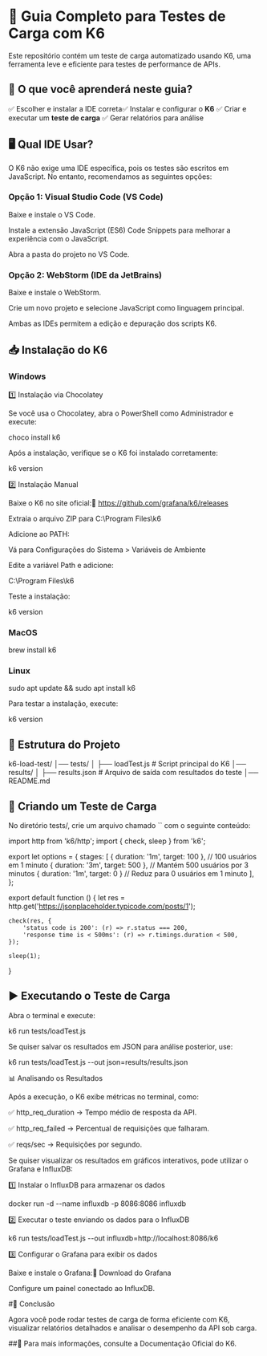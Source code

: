 # 📖 Guia Completo para Testes de Carga com K6

Este repositório contém um teste de carga automatizado usando K6, uma ferramenta leve e eficiente para testes de performance de APIs.

## 🚀 O que você aprenderá neste guia?

✅ Escolher e instalar a IDE correta✅ Instalar e configurar o **K6** ✅ Criar e executar um **teste de carga** ✅ Gerar relatórios para análise

## 🖥️ Qual IDE Usar?

O K6 não exige uma IDE específica, pois os testes são escritos em JavaScript. No entanto, recomendamos as seguintes opções:

### Opção 1: Visual Studio Code (VS Code)

Baixe e instale o VS Code.

Instale a extensão JavaScript (ES6) Code Snippets para melhorar a experiência com o JavaScript.

Abra a pasta do projeto no VS Code.

### Opção 2: WebStorm (IDE da JetBrains)

Baixe e instale o WebStorm.

Crie um novo projeto e selecione JavaScript como linguagem principal.

Ambas as IDEs permitem a edição e depuração dos scripts K6.

## 📥 Instalação do K6

### Windows

1️⃣ Instalação via Chocolatey

Se você usa o Chocolatey, abra o PowerShell como Administrador e execute:

choco install k6

Após a instalação, verifique se o K6 foi instalado corretamente:

k6 version

2️⃣ Instalação Manual

Baixe o K6 no site oficial:🔗 https://github.com/grafana/k6/releases

Extraia o arquivo ZIP para C:\Program Files\k6

Adicione ao PATH:

Vá para Configurações do Sistema > Variáveis de Ambiente

Edite a variável Path e adicione:

C:\Program Files\k6

Teste a instalação:

k6 version

### MacOS

brew install k6

### Linux

sudo apt update && sudo apt install k6

Para testar a instalação, execute:

k6 version

## 📂 Estrutura do Projeto

k6-load-test/
│── tests/
│   ├── loadTest.js  # Script principal do K6
│── results/
│   ├── results.json  # Arquivo de saída com resultados do teste
│── README.md

## 📝 Criando um Teste de Carga

No diretório tests/, crie um arquivo chamado `` com o seguinte conteúdo:

import http from 'k6/http';
import { check, sleep } from 'k6';

export let options = {
    stages: [
        { duration: '1m', target: 100 }, // 100 usuários em 1 minuto
        { duration: '3m', target: 500 }, // Mantém 500 usuários por 3 minutos
        { duration: '1m', target: 0 }    // Reduz para 0 usuários em 1 minuto
    ],
};

export default function () {
    let res = http.get('https://jsonplaceholder.typicode.com/posts/1');

    check(res, {
        'status code is 200': (r) => r.status === 200,
        'response time is < 500ms': (r) => r.timings.duration < 500,
    });

    sleep(1);
}

## ▶ Executando o Teste de Carga

Abra o terminal e execute:

k6 run tests/loadTest.js

Se quiser salvar os resultados em JSON para análise posterior, use:

k6 run tests/loadTest.js --out json=results/results.json

📊 Analisando os Resultados

Após a execução, o K6 exibe métricas no terminal, como:

✅ http_req_duration → Tempo médio de resposta da API.

✅ http_req_failed → Percentual de requisições que falharam.

✅ reqs/sec → Requisições por segundo.

Se quiser visualizar os resultados em gráficos interativos, pode utilizar o Grafana e InfluxDB:

1️⃣ Instalar o InfluxDB para armazenar os dados

docker run -d --name influxdb -p 8086:8086 influxdb

2️⃣ Executar o teste enviando os dados para o InfluxDB

k6 run tests/loadTest.js --out influxdb=http://localhost:8086/k6

3️⃣ Configurar o Grafana para exibir os dados

Baixe e instale o Grafana:🔗 Download do Grafana

Configure um painel conectado ao InfluxDB.

#📜 Conclusão

Agora você pode rodar testes de carga de forma eficiente com K6, visualizar relatórios detalhados e analisar o desempenho da API sob carga.

##📖 Para mais informações, consulte a Documentação Oficial do K6.


